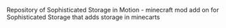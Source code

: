 Repository of Sophisticated Storage in Motion - minecraft mod add on for Sophisticated Storage that adds storage in minecarts
